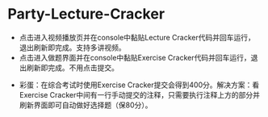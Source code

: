 # Party-Lecture-Cracker
- 点击进入视频播放页并在console中黏贴Lecture Cracker代码并回车运行，退出刷新即完成。支持多讲视频。
- 点击进入做题界面并在console中黏贴Exercise Cracker代码并回车运行，退出刷新即完成。不用点击提交。
* 彩蛋：在综合考试时使用Exercise Cracker提交会得到400分。解决方案：看Exercise Cracker中间有一行手动提交的注释，只需要执行注释上方的部分并刷新界面即可自动做好选择题（保80分）。

